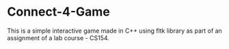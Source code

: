 # Connect-4-Game
This is a simple interactive game made in C++ using fltk library as part of an assignment of a lab course - CS154.
